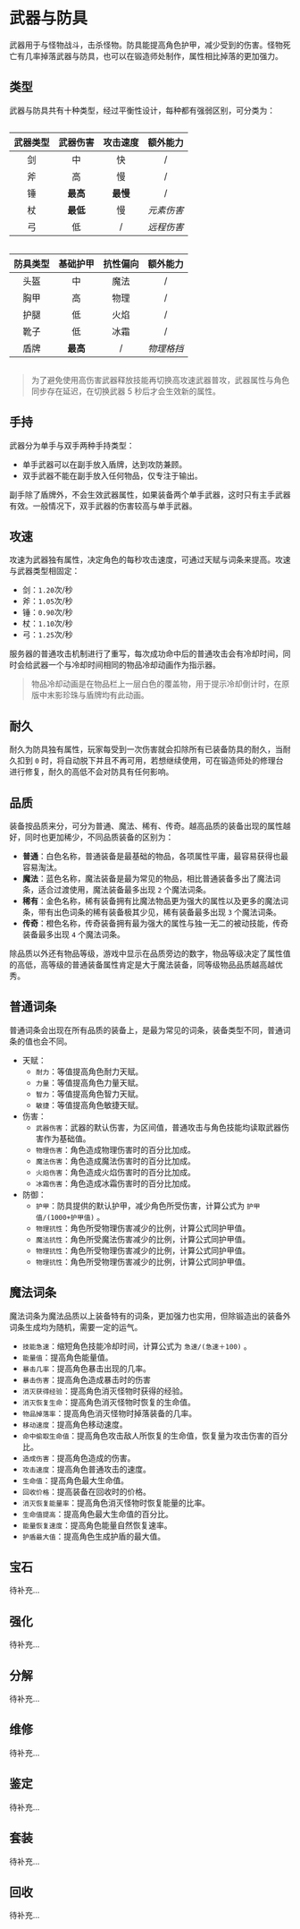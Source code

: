 # 武器与防具

武器用于与怪物战斗，击杀怪物。防具能提高角色护甲，减少受到的伤害。怪物死亡有几率掉落武器与防具，也可以在锻造师处制作，属性相比掉落的更加强力。

## 类型

武器与防具共有十种类型，经过平衡性设计，每种都有强弱区别，可分类为：

<div style="display:inline-block;margin-right:50px">

| 武器类型 | 武器伤害 | 攻击速度 |  额外能力  |
| :------: | :------: | :------: | :--------: |
|    剑    |    中    |    快    |     /      |
|    斧    |    高    |    慢    |     /      |
|    锤    | **最高** | **最慢** |     /      |
|    杖    | **最低** |    慢    | _元素伤害_ |
|    弓    |    低    |    /     | _远程伤害_ |

</div>

<div style="display:inline-block">

| 防具类型 | 基础护甲 | 抗性偏向 |  额外能力  |
| :------: | :------: | :------: | :--------: |
|   头盔   |    中    |   魔法   |     /      |
|   胸甲   |    高    |   物理   |     /      |
|   护腿   |    低    |   火焰   |     /      |
|   靴子   |    低    |   冰霜   |     /      |
|   盾牌   | **最高** |    /     | _物理格挡_ |

</div>

> 为了避免使用高伤害武器释放技能再切换高攻速武器普攻，武器属性与角色同步存在延迟，在切换武器 5 秒后才会生效新的属性。

## 手持

武器分为单手与双手两种手持类型：

- 单手武器可以在副手放入盾牌，达到攻防兼顾。
- 双手武器不能在副手放入任何物品，仅专注于输出。

副手除了盾牌外，不会生效武器属性，如果装备两个单手武器，这时只有主手武器有效。一般情况下，双手武器的伤害较高与单手武器。

## 攻速

攻速为武器独有属性，决定角色的每秒攻击速度，可通过天赋与词条来提高。攻速与武器类型相固定：

- 剑：`1.20`次/秒
- 斧：`1.05`次/秒
- 锤：`0.90`次/秒
- 杖：`1.10`次/秒
- 弓：`1.25`次/秒

服务器的普通攻击机制进行了重写，每次成功命中后的普通攻击会有冷却时间，同时会给武器一个与冷却时间相同的物品冷却动画作为指示器。

> 物品冷却动画是在物品栏上一层白色的覆盖物，用于提示冷却倒计时，在原版中末影珍珠与盾牌均有此动画。

## 耐久

耐久为防具独有属性，玩家每受到一次伤害就会扣除所有已装备防具的耐久，当耐久扣到 `0` 时，将自动脱下并且不再可用，若想继续使用，可在锻造师处的修理台进行修复，耐久的高低不会对防具有任何影响。

## 品质

装备按品质来分，可分为普通、魔法、稀有、传奇。越高品质的装备出现的属性越好，同时也更加稀少，不同品质装备的区别为：

- **普通**：白色名称，普通装备是最基础的物品，各项属性平庸，最容易获得也最容易淘汰。
- **魔法**：蓝色名称，魔法装备是最为常见的物品，相比普通装备多出了魔法词条，适合过渡使用，魔法装备最多出现 `2` 个魔法词条。
- **稀有**：金色名称，稀有装备拥有比魔法物品更为强大的属性以及更多的魔法词条，带有出色词条的稀有装备极其少见，稀有装备最多出现 `3` 个魔法词条。
- **传奇**：橙色名称，传奇装备拥有最为强大的属性与独一无二的被动技能，传奇装备最多出现 `4` 个魔法词条。

除品质以外还有物品等级，游戏中显示在品质旁边的数字，物品等级决定了属性值的高低，高等级的普通装备属性肯定是大于魔法装备，同等级物品品质越高越优秀。

## 普通词条

普通词条会出现在所有品质的装备上，是最为常见的词条，装备类型不同，普通词条的值也会不同。

- 天赋：
  - `耐力`：等值提高角色耐力天赋。
  - `力量`：等值提高角色力量天赋。
  - `智力`：等值提高角色智力天赋。
  - `敏捷`：等值提高角色敏捷天赋。
- 伤害：
  - `武器伤害`：武器的默认伤害，为区间值，普通攻击与角色技能均读取武器伤害作为基础值。
  - `物理伤害`：角色造成物理伤害时的百分比加成。
  - `魔法伤害`：角色造成魔法伤害时的百分比加成。
  - `火焰伤害`：角色造成火焰伤害时的百分比加成。
  - `冰霜伤害`：角色造成冰霜伤害时的百分比加成。
- 防御：
  - `护甲`：防具提供的默认护甲，减少角色所受伤害，计算公式为 `护甲值/(1000+护甲值)` 。
  - `物理抗性`：角色所受物理伤害减少的比例，计算公式同护甲值。
  - `魔法抗性`：角色所受魔法伤害减少的比例，计算公式同护甲值。
  - `物理抗性`：角色所受物理伤害减少的比例，计算公式同护甲值。
  - `物理抗性`：角色所受物理伤害减少的比例，计算公式同护甲值。

## 魔法词条

魔法词条为魔法品质以上装备特有的词条，更加强力也实用，但除锻造出的装备外词条生成均为随机，需要一定的运气。

- `技能急速`：缩短角色技能冷却时间，计算公式为 `急速/(急速＋100)` 。
- `能量值`：提高角色能量值。
- `暴击几率`：提高角色暴击出现的几率。
- `暴击伤害`：提高角色造成暴击时的伤害
- `消灭获得经验`：提高角色消灭怪物时获得的经验。
- `消灭恢复生命`：提高角色消灭怪物时恢复的生命值。
- `物品掉落率`：提高角色消灭怪物时掉落装备的几率。
- `移动速度`：提高角色移动速度。
- `命中偷取生命值`：提高角色攻击敌人所恢复的生命值，恢复量为攻击伤害的百分比。
- `造成伤害`：提高角色造成的伤害。
- `攻击速度`：提高角色普通攻击的速度。
- `生命值`：提高角色最大生命值。
- `回收价格`：提高装备在回收时的价格。
- `消灭恢复能量率`：提高角色消灭怪物时恢复能量的比率。
- `生命值提高`：提高角色最大生命值的百分比。
- `能量恢复速度`：提高角色能量自然恢复速率。
- `护盾最大值`：提高角色生成护盾的最大值。

## 宝石

待补充...

## 强化

待补充...

## 分解

待补充...

## 维修

待补充...

## 鉴定

待补充...

## 套装

待补充...

## 回收

待补充...